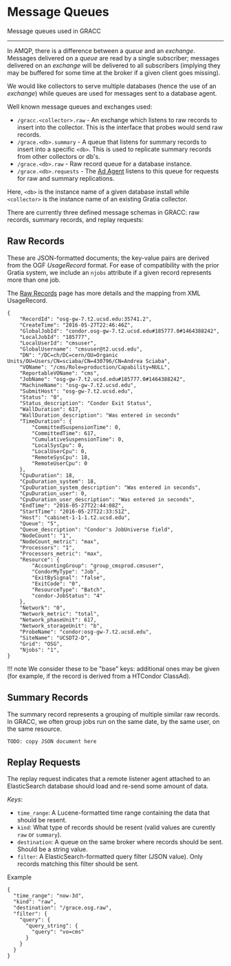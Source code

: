 # Message Queues

Message queues used in GRACC

---

In AMQP, there is a difference between a _queue_ and an _exchange_.  Messages delivered on a _queue_ are read by a single subscriber; messages delivered on an _exchange_ will be delivered to all subscribers (implying they may be buffered for some time at the broker if a given client goes missing).

We would like collectors to serve multiple databases (hence the use of an _exchange_) while queues are used for messages sent to a database agent.

Well known message queues and exchanges used:

* `/gracc.<collector>.raw` - An exchange which listens to raw records to insert into the collector.  This is the interface that probes would send raw records.
* `/grace.<db>.summary` - A queue that listens for summary records to insert into a specific `<db>`.  This is used to replicate summary records from other collectors or db's.
* `/grace.<db>.raw` - Raw record queue for a database instance.
* `/grace.<db>.requests` - The [Ad Agent](agent-arch.md) listens to this queue for requests for raw and summary replications.

Here, `<db>` is the instance name of a given database install while `<collector>` is the instance name of an existing Gratia collector.

There are currently three defined message schemas in GRACC: raw records, summary records, and replay requests:

Raw Records
-----------

These are JSON-formatted documents; the key-value pairs are derived from the OGF *UsageRecord* format.  For ease of compatibility with the prior Gratia system, we include an `njobs` attribute if a given record represents more than one job.

The [Raw Records](raw-records.md) page has more details and the mapping from XML UsageRecord.

```
{
    "RecordId": "osg-gw-7.t2.ucsd.edu:35741.2",
    "CreateTime": "2016-05-27T22:46:46Z",
    "GlobalJobId": "condor.osg-gw-7.t2.ucsd.edu#185777.0#1464388242",
    "LocalJobId": "185777",
    "LocalUserId": "cmsuser",
    "GlobalUsername": "cmsuser@t2.ucsd.edu",
    "DN": "/DC=ch/DC=cern/OU=Organic Units/OU=Users/CN=sciaba/CN=430796/CN=Andrea Sciaba",
    "VOName": "/cms/Role=production/Capability=NULL",
    "ReportableVOName": "cms",
    "JobName": "osg-gw-7.t2.ucsd.edu#185777.0#1464388242",
    "MachineName": "osg-gw-7.t2.ucsd.edu",
    "SubmitHost": "osg-gw-7.t2.ucsd.edu",
    "Status": "0",
    "Status_description": "Condor Exit Status",
    "WallDuration": 617,
    "WallDuration_description": "Was entered in seconds"
    "TimeDuration": {
        "CommittedSuspensionTime": 0,
        "CommittedTime": 617,
        "CumulativeSuspensionTime": 0,
        "LocalSysCpu": 0,
        "LocalUserCpu": 0,
        "RemoteSysCpu": 18,
        "RemoteUserCpu": 0
    },
    "CpuDuration": 18,
    "CpuDuration_system": 18,
    "CpuDuration_system_description": "Was entered in seconds",
    "CpuDuration_user": 0,
    "CpuDuration_user_description": "Was entered in seconds",
    "EndTime": "2016-05-27T22:44:08Z",
    "StartTime": "2016-05-27T22:33:51Z",
    "Host": "cabinet-1-1-1.t2.ucsd.edu",
    "Queue": "5",
    "Queue_description": "Condor's JobUniverse field",
    "NodeCount": "1",
    "NodeCount_metric": "max",
    "Processors": "1",
    "Processors_metric": "max",
    "Resource": {
        "AccountingGroup": "group_cmsprod.cmsuser",
        "CondorMyType": "Job",
        "ExitBySignal": "false",
        "ExitCode": "0",
        "ResourceType": "Batch",
        "condor-JobStatus": "4"
    },
    "Network": "0",
    "Network_metric": "total",
    "Network_phaseUnit": 617,
    "Network_storageUnit": "b",
    "ProbeName": "condor:osg-gw-7.t2.ucsd.edu",
    "SiteName": "UCSDT2-D",
    "Grid": "OSG",
    "Njobs": "1",
}
```

!!! note
    We consider these to be "base" keys: additional ones may be given (for example, if the record is derived from a HTCondor ClassAd).


Summary Records
---------------

The summary record represents a grouping of multiple similar raw records.  In GRACC, we often group jobs run on the same date, by the same user, on the same resource.
```
TODO: copy JSON document here
```

Replay Requests
---------------

The replay request indicates that a remote listener agent attached to an ElasticSearch database should load and re-send some amount of data.

*Keys*:

* `time_range`: A Lucene-formatted time range containing the data that should be resent.
* `kind`: What type of records should be resent (valid values are curently `raw` or `summary`).
* `destination`: A queue on the same broker where records should be sent.  Should be a string value.
* `filter`: A ElasticSearch-formatted query filter (JSON value).  Only records matching this filter should be sent.

Example
```
{
  "time_range": "now-3d",
  "kind": "raw",
  "destination": "/grace.osg.raw",
  "filter": {
    "query": {
      "query_string": {
        "query": "vo=cms"
      }
    }
  }
}
```

